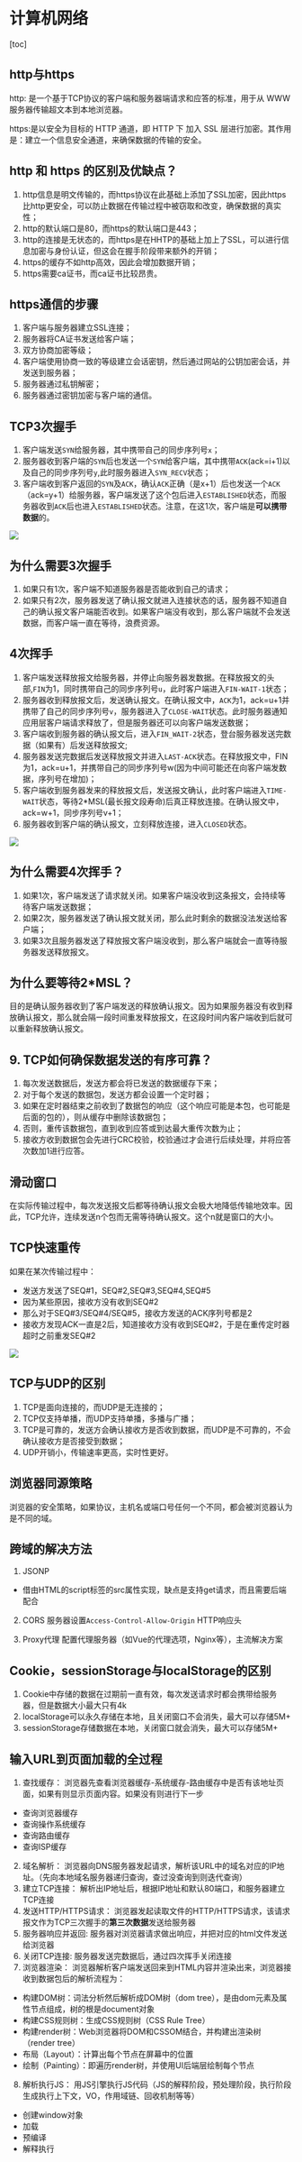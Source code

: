 # 计算机网络

[toc]

##  http与https
http: 是一个基于TCP协议的客户端和服务器端请求和应答的标准，用于从 WWW 服务器传输超文本到本地浏览器。

https:是以安全为目标的 HTTP 通道，即 HTTP 下 加入 SSL 层进行加密。其作用是：建立一个信息安全通道，来确保数据的传输的安全。

## http 和 https 的区别及优缺点？
1. http信息是明文传输的，而https协议在此基础上添加了SSL加密，因此https比http更安全，可以防止数据在传输过程中被窃取和改变，确保数据的真实性；
2. http的默认端口是80，而https的默认端口是443；
3. http的连接是无状态的，而https是在HHTP的基础上加上了SSL，可以进行信息加密与身份认证，但这会在握手阶段带来额外的开销；
4. https的缓存不如http高效，因此会增加数据开销；
5. https需要ca证书，而ca证书比较昂贵。

##  https通信的步骤
1. 客户端与服务器建立SSL连接；
2. 服务器将CA证书发送给客户端；
3. 双方协商加密等级；
4. 客户端使用协商一致的等级建立会话密钥，然后通过网站的公钥加密会话，并发送到服务器；
5. 服务器通过私钥解密；
6. 服务器通过密钥加密与客户端的通信。

##  TCP3次握手
1. 客户端发送`SYN`给服务器，其中携带自己的同步序列号`x`；
2. 服务器收到客户端的`SYN`后也发送一个`SYN`给客户端，其中携带`ACK`(ack=i+1)以及自己的同步序列号`y`,此时服务器进入`SYN_RECV`状态；
3. 客户端收到客户返回的`SYN`及`ACK`，确认`ACK`正确（是x+1）后也发送一个`ACK`（ack=y+1）给服务器，客户端发送了这个包后进入`ESTABLISHED`状态，而服务器收到`ACK`后也进入`ESTABLISHED`状态。注意，在这1次，客户端是**可以携带数据**的。

![](https://segmentfault.com/img/remote/1460000039165594)

## 为什么需要3次握手
1. 如果只有1次，客户端不知道服务器是否能收到自己的请求；
2. 如果只有2次，服务器发送了确认报文就进入连接状态的话，服务器不知道自己的确认报文客户端能否收到。如果客户端没有收到，那么客户端就不会发送数据，而客户端一直在等待，浪费资源。

##  4次挥手
1. 客户端发送释放报文给服务器，并停止向服务器发数据。在释放报文的头部,`FIN`为1，同时携带自己的同步序列号`u`，此时客户端进入`FIN-WAIT-1`状态；
2. 服务器收到释放报文后，发送确认报文。在确认报文中，`ACK`为1，ack=u+1并携带了自己的同步序列号`v`，服务器进入了`CLOSE-WAIT`状态。此时服务器通知应用层客户端请求释放了，但是服务器还可以向客户端发送数据；
3. 客户端收到服务器的确认报文后，进入`FIN_WAIT-2`状态，登台服务器发送完数据（如果有）后发送释放报文;
4. 服务器发送完数据后发送释放报文并进入`LAST-ACK`状态。在释放报文中，FIN为1，ack=u+1，并携带自己的同步序列号w(因为中间可能还在向客户端发数据，序列号在增加)；
5. 客户端收到服务器发来的释放报文后，发送报文确认，此时客户端进入`TIME-WAIT`状态，等待2*MSL(最长报文段寿命)后真正释放连接。在确认报文中，ack=w+1，同步序列号v+1；
6. 服务器收到客户端的确认报文，立刻释放连接，进入`CLOSED`状态。

![](https://segmentfault.com/img/remote/1460000039165595)

##  为什么需要4次挥手？
1. 如果1次，客户端发送了请求就关闭。如果客户端没收到这条报文，会持续等待客户端发送数据；
2. 如果2次，服务器发送了确认报文就关闭，那么此时剩余的数据没法发送给客户端；
3. 如果3次且服务器发送了释放报文客户端没收到，那么客户端就会一直等待服务器发送释放报文。

##  为什么要等待2*MSL？
目的是确认服务器收到了客户端发送的释放确认报文。因为如果服务器没有收到释放确认报文，那么就会隔一段时间重发释放报文，在这段时间内客户端收到后就可以重新释放确认报文。

## 9. TCP如何确保数据发送的有序可靠？
1. 每次发送数据后，发送方都会将已发送的数据缓存下来；
2. 对于每个发送的数据包，发送方都会设置一个定时器；
3. 如果在定时器结束之前收到了数据包的响应（这个响应可能是本包，也可能是后面的包的），则从缓存中删除该数据包；
4. 否则，重传该数据包，直到收到应答或到达最大重传次数为止；
5. 接收方收到数据包会先进行CRC校验，校验通过才会进行后续处理，并将应答次数加1进行应答。

##  滑动窗口
在实际传输过程中，每次发送报文后都等待确认报文会极大地降低传输地效率。因此，TCP允许，连续发送n个包而无需等待确认报文。这个n就是窗口的大小。

##  TCP快速重传
如果在某次传输过程中：
- 发送方发送了SEQ#1，SEQ#2,SEQ#3,SEQ#4,SEQ#5
- 因为某些原因，接收方没有收到SEQ#2
- 那么对于SEQ#3/SEQ#4/SEQ#5，接收方发送的ACK序列号都是2
- 接收方发现ACK一直是2后，知道接收方没有收到SEQ#2，于是在重传定时器超时之前重发SEQ#2

![](https://cdn.jsdelivr.net/gh/xiaolincoder/ImageHost2/%E8%AE%A1%E7%AE%97%E6%9C%BA%E7%BD%91%E7%BB%9C/TCP-%E5%8F%AF%E9%9D%A0%E7%89%B9%E6%80%A7/10.jpg)

##  TCP与UDP的区别
1. TCP是面向连接的，而UDP是无连接的；
2. TCP仅支持单播，而UDP支持单播，多播与广播；
3. TCP是可靠的，发送方会确认接收方是否收到数据，而UDP是不可靠的，不会确认接收方是否接受到数据；
4. UDP开销小，传输速率更高，实时性更好。

##  浏览器同源策略
浏览器的安全策略，如果协议，主机名或端口号任何一个不同，都会被浏览器认为是不同的域。

##  跨域的解决方法
1. JSONP
+ 借由HTML的script标签的src属性实现，缺点是支持get请求，而且需要后端配合

2. CORS
服务器设置`Access-Control-Allow-Origin` HTTP响应头

3. Proxy代理
配置代理服务器（如Vue的代理选项，Nginx等），主流解决方案

## Cookie，sessionStorage与localStorage的区别
1. Cookie中存储的数据在过期前一直有效，每次发送请求时都会携带给服务器，但是数据大小最大只有4k
2. localStorage可以永久存储在本地，且关闭窗口不会消失，最大可以存储5M+
3. sessionStorage存储数据在本地，关闭窗口就会消失，最大可以存储5M+

## 输入URL到页面加载的全过程
1. 查找缓存： 浏览器先查看浏览器缓存-系统缓存-路由缓存中是否有该地址页面，如果有则显示页面内容。如果没有则进行下一步
+ 查询浏览器缓存
+ 查询操作系统缓存
+ 查询路由缓存
+ 查询ISP缓存
2. 域名解析： 浏览器向DNS服务器发起请求，解析该URL中的域名对应的IP地址。（先向本地域名服务器递归查询，查过没查询到则迭代查询）
3. 建立TCP连接： 解析出IP地址后，根据IP地址和默认80端口，和服务器建立TCP连接
4. 发送HTTP/HTTPS请求： 浏览器发起读取文件的HTTP/HTTPS请求，该请求报文作为TCP三次握手的**第三次数据**发送给服务器
5. 服务器响应并返回: 服务器对浏览器请求做出响应，并把对应的html文件发送给浏览器
6. 关闭TCP连接: 服务器发送完数据后，通过四次挥手关闭连接
7. 浏览器渲染： 浏览器解析客户端发送回来到HTML内容并渲染出来，浏览器接收到数据包后的解析流程为：
+ 构建DOM树：词法分析然后解析成DOM树（dom tree），是由dom元素及属性节点组成，树的根是document对象
+ 构建CSS规则树：生成CSS规则树（CSS Rule Tree）
+ 构建render树：Web浏览器将DOM和CSSOM结合，并构建出渲染树（render tree）
+ 布局（Layout）：计算出每个节点在屏幕中的位置
+ 绘制（Painting）：即遍历render树，并使用UI后端层绘制每个节点
8. 解析执行JS： 用JS引擎执行JS代码（JS的解释阶段，预处理阶段，执行阶段生成执行上下文，VO，作用域链、回收机制等等）
+ 创建window对象
+ 加载
+ 预编译
+ 解释执行
